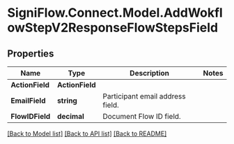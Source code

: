 # SigniFlow.Connect.Model.AddWokflowStepV2ResponseFlowStepsField

## Properties

Name | Type | Description | Notes
------------ | ------------- | ------------- | -------------
**ActionField** | **ActionField** |  | 
**EmailField** | **string** | Participant email address field. | 
**FlowIDField** | **decimal** | Document Flow ID field. | 

[[Back to Model list]](../README.md#documentation-for-models) [[Back to API list]](../README.md#documentation-for-api-endpoints) [[Back to README]](../README.md)

